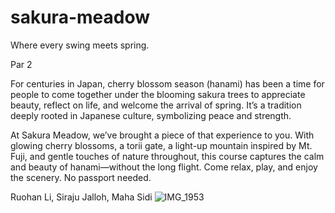 # sakura-meadow
Where every swing meets spring.

Par 2

For centuries in Japan, cherry blossom season (hanami) has been a time for people to come together under the blooming sakura trees to appreciate beauty, reflect on life, and welcome the arrival of spring. It’s a tradition deeply rooted in Japanese culture, symbolizing peace and strength.

At Sakura Meadow, we’ve brought a piece of that experience to you. With glowing cherry blossoms, a torii gate, a light-up mountain inspired by Mt. Fuji, and gentle touches of nature throughout, this course captures the calm and beauty of hanami—without the long flight. Come relax, play, and enjoy the scenery. No passport needed.

Ruohan Li, Siraju Jalloh, Maha Sidi
![IMG_1953](https://github.com/user-attachments/assets/011ce4ce-8c99-42cc-9f52-1ba9fb0751b5)
